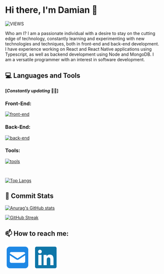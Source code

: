 # Hi there, I'm Damian 👋

![VIEWS](https://komarev.com/ghpvc/?username=damianamalraj&color=blue&style=for-the-badge&label=PROFILE+VIEWS)

Who am I? I am a passionate individual with a desire to stay on the cutting edge of technology, constantly learning and experimenting with new technologies and techniques, both in front-end and back-end development. I have experience working on React and React Native applications using Typescript, as well as backend development using Node and MongoDB. I am a versatile programmer with an interest in software development.

## 💻 **Languages and Tools**

#### [_Constantly updating_ 👨‍💻]

### **Front-End:**

[![front-end](https://skillicons.dev/icons?i=html,css,sass,tailwind,bootstrap,js,ts,vue,react,redux,next&perline=10)](https://github.com/damianamalraj)

### **Back-End:**

[![back-end](https://skillicons.dev/icons?i=nodejs,python,express,fastapi,firebase,mongodb,postgresql,sqlite,sequelize,nestjs,graphql,git,jest,docker,githubactions,sentry,azure,bash&perline=10)](https://github.com/damianamalraj)

### **Tools:**

[![tools](https://skillicons.dev/icons?i=vscode,postman,figma&perline=10)](https://github.com/damianamalraj)

<br/>

[![Top Langs](https://github-readme-stats.vercel.app/api/top-langs/?username=damianamalraj&hide_border=true&layout=compact&card_width=495)](https://github.com/damianamalraj)

## 🚧 **Commit Stats**

[![Anurag's GitHub stats](https://github-readme-stats.vercel.app/api?username=damianamalraj&show_icons=true&hide_border=true&card_width=495)](https://github.com/damianamalraj)

[![GitHub Streak](https://github-readme-streak-stats.herokuapp.com?user=damianamalraj&hide_border=true)](https://github.com/damianamalraj)

## 📫 **How to reach me:**

[![website](./img/square-envelope-solid.svg)](mailto:damian.amalraj@hotmail.com)
&nbsp;
[![website](./img/linkedin-brands.svg)](https://www.linkedin.com/in/damianamalraj/)

<!-- &nbsp;
[![website](./img/twitter-brands.svg)](https://twitter.com/daniel_amalraj) -->

<!--
&nbsp;
[![website](./img/globe-solid-dark.svg)](https://.netlify.app#gh-light-mode-only)
[![website](./img/globe-solid.svg)](https://.netlify.app#gh-dark-mode-only)
-->

<!--
**damianamalraj/damianamalraj** is a ✨ _special_ ✨ repository because its `README.md` (this file) appears on your GitHub profile.

Here are some ideas to get you started:

- 🔭 I’m currently working on ...
- 🌱 I’m currently learning ...
- 👯 I’m looking to collaborate on ...
- 🤔 I’m looking for help with ...
- 💬 Ask me about ...
- 😄 Pronouns: ...
- ⚡ Fun fact: ...
-->
